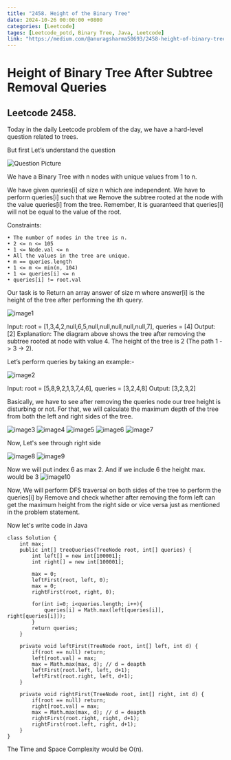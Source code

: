 ```yaml
---
title: "2458. Height of the Binary Tree"
date: 2024-10-26 00:00:00 +0800
categories: [Leetcode]
tages: [Leetcode_potd, Binary Tree, Java, Leetcode]
link: "https://medium.com/@anuragsharma58693/2458-height-of-binary-tree-after-subtree-removal-queries-e558db0e6640"
---
```


# Height of Binary Tree After Subtree Removal Queries

## Leetcode 2458.

Today in the daily Leetcode problem of the day, we have a hard-level question related to trees.

But first Let’s understand the question

![Question Picture](https://miro.medium.com/v2/resize:fit:720/format:webp/1*jPm63ps3dlD6O6nQBhw0gA.png)


We have a Binary Tree with n nodes with unique values from 1 to n.

We have given queries[i] of size n which are independent. We have to perform queries[i] such that we Remove the subtree rooted at the node with the value queries[i] from the tree. Remember, It is guaranteed that queries[i] will not be equal to the value of the root.

Constraints:

    • The number of nodes in the tree is n.
    • 2 <= n <= 105
    • 1 <= Node.val <= n
    • All the values in the tree are unique.
    • m == queries.length
    • 1 <= m <= min(n, 104)
    • 1 <= queries[i] <= n
    • queries[i] != root.val

Our task is to Return an array answer of size m where answer[i] is the height of the tree after performing the ith query.

![image1](https://miro.medium.com/v2/resize:fit:640/format:webp/0*1yk3Iv0t29___UGc.png)

Input: root = [1,3,4,2,null,6,5,null,null,null,null,null,7], queries = [4]
Output: [2]
Explanation: The diagram above shows the tree after removing the subtree rooted at node with value 4.
The height of the tree is 2 (The path 1 -> 3 -> 2).

Let’s perform queries by taking an example:-

![image2](https://miro.medium.com/v2/resize:fit:602/format:webp/0*SXjjkmk9JmImvuWB.png)

Input: root = [5,8,9,2,1,3,7,4,6], queries = [3,2,4,8]
Output: [3,2,3,2]

Basically, we have to see after removing the queries node our tree height is disturbing or not. For that, we will calculate the maximum depth of the tree from both the left and right sides of the tree.

![image3](https://miro.medium.com/v2/resize:fit:720/format:webp/1*tW-kmQxtyx4iED9kjSLf4g.png)
![image4](https://miro.medium.com/v2/resize:fit:720/format:webp/1*nJN5dyLAxGvoJ8bFkju5pw.png)
![image5](https://miro.medium.com/v2/resize:fit:720/format:webp/1*KGt24gOVmA7KX25MV8Fskw.png)
![image6](https://miro.medium.com/v2/resize:fit:720/format:webp/1*nEZJEiRoIAjTqZyXwp53uQ.png)
![image7](https://miro.medium.com/v2/resize:fit:720/format:webp/1*B_qwz3SlmJ-hqI6dZG0hsw.png)


Now, Let's see through right side

![image8](https://miro.medium.com/v2/resize:fit:720/format:webp/1*c8jaiJJsnj2YFySX6WlU7Q.png)
![image9](https://miro.medium.com/v2/resize:fit:720/format:webp/1*GZHxPivqrYrajAhrpP3M-g.png)

Now we will put index 6 as max 2. And if we include 6 the height max. would be 3
![image10](https://miro.medium.com/v2/resize:fit:720/format:webp/1*1THsVwg8kc1vSItjWNiNhg.png)

Now, We will perform DFS traversal on both sides of the tree to perform the queries[i] by Remove and check whether after removing the form left can get the maximum height from the right side or vice versa just as mentioned in the problem statement.

Now let's write code in Java

```
class Solution {
    int max;
    public int[] treeQueries(TreeNode root, int[] queries) {
        int left[] = new int[100001];
        int right[] = new int[100001];   

        max = 0;
        leftFirst(root, left, 0);
        max = 0;
        rightFirst(root, right, 0);
        
        for(int i=0; i<queries.length; i++){
            queries[i] = Math.max(left[queries[i]], right[queries[i]]);
        }
        return queries;
    }

    private void leftFirst(TreeNode root, int[] left, int d) {
        if(root == null) return;
        left[root.val] = max;
        max = Math.max(max, d); // d = deapth
        leftFirst(root.left, left, d+1);
        leftFirst(root.right, left, d+1);
    }

    private void rightFirst(TreeNode root, int[] right, int d) {
        if(root == null) return;
        right[root.val] = max;
        max = Math.max(max, d); // d = deapth
        rightFirst(root.right, right, d+1);
        rightFirst(root.left, right, d+1);
    }
}
```

The Time and Space Complexity would be O(n).